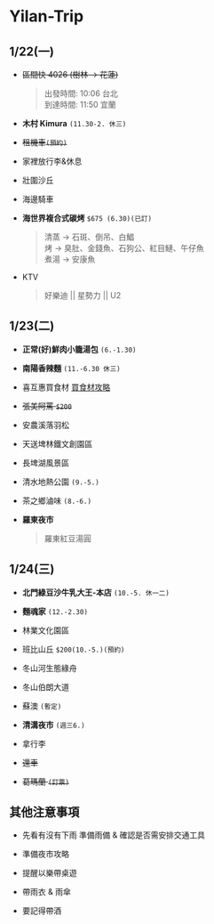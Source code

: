 # Yilan-Trip

## 1/22(一)
- ~~區間快 4026 (樹林 → 花蓮)~~ 
  > 出發時間: 10:06 台北  
  > 到達時間: 11:50 宜蘭

- **木村 Kimura** `(11.30-2. 休三)`

- ~~租機車`(預約)`~~

- 家裡放行李&休息

- 壯圍沙丘

- 海邊騎車

- **海世界複合式碳烤** `$675 (6.30)(已訂)`
  >清蒸 -> 石斑、倒吊、白鯧  
  >烤 -> 臭肚、金錢魚、石狗公、紅目鰱、午仔魚  
  >煮湯 -> 安康魚  

- KTV 
  > 好樂迪 || 星勢力 || U2  

## 1/23(二)
- **正常(好)鮮肉小籠湯包** `(6.-1.30)`

- **南陽香辣麵** `(11.-6.30 休三)`

- 喜互惠買食材 [買食材攻略](https://kafkalin.com/cingshuei-geothermal/)

- ~~張美阿罵 `$200`~~

- 安農溪落羽松

- 天送埤林鐵文創園區

- 長埤湖風景區

- 清水地熱公園 `(9.-5.)`

- 茶之鄉滷味 `(8.-6.)`

- **羅東夜市**
  >羅東紅豆湯圓

## 1/24(三)
- **北門綠豆沙牛乳大王-本店** `(10.-5. 休一二)`

- **麵魂家** `(12.-2.30)`

- 林業文化園區

- 班比山丘 `$200(10.-5.)(預約)`

- 冬山河生態綠舟

- 冬山伯朗大道

- 蘇澳 `(暫定)`

- **清溝夜市** `(週三6.)`

- 拿行李

- ~~還車~~

- ~~葛瑪蘭 `(訂票)`~~

## 其他注意事項
- 先看有沒有下雨 準備雨備 & 確認是否需安排交通工具

- 準備夜市攻略

- 提醒以樂帶桌遊

- 帶雨衣 & 雨傘

- 要記得帶酒
